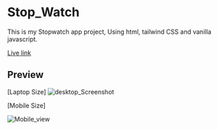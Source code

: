 # Stop_Watch
This is my Stopwatch app project, Using  html, tailwind CSS and vanilla javascript.

[Live link](https://badalkchy.github.io/Stop_Watch/)

## Preview

[Laptop Size]
![desktop_Screenshot](https://user-images.githubusercontent.com/87421888/228918468-97fedf44-a346-4e48-a7dc-b4667021068b.png)

[Mobile Size]

![Mobile_view](https://user-images.githubusercontent.com/87421888/228918516-6b059ffd-808a-4c1a-9e7d-c03077875549.png)
